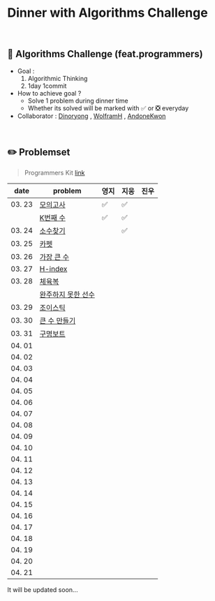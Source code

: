 # Dinner with Algorithms Challenge
<br>

## :notebook_with_decorative_cover: Algorithms Challenge (feat.programmers)

- Goal : 
  1. Algorithmic Thinking
  2. 1day 1commit
- How to  achieve goal ?
  - Solve 1 problem during dinner time
  - Whether its solved will be marked with :white_check_mark: or :negative_squared_cross_mark: everyday
- Collaborator : [Dinoryong](https://github.com/Dinoryong) , [WolframH]() ,  [AndoneKwon]()

<br>

## :pencil2: Problemset

>  Programmers Kit   [link](https://programmers.co.kr/learn/challenges)

| date   | problem                                                      | 영지               | 지웅 | 진우 |
| ------ | ------------------------------------------------------------ | ------------------ | ---- | ---- |
| 03. 23 | [모의고사](https://programmers.co.kr/learn/courses/30/lessons/42840?language=python3) | :white_check_mark: |  ✅    |      |
|        | [K번째 수](https://programmers.co.kr/learn/courses/30/lessons/42748) | :white_check_mark: | ✅     |      |
| 03. 24 | [소수찾기](https://programmers.co.kr/learn/courses/30/lessons/42839) |                    | :white_check_mark:     |      |
| 03. 25 | [카펫](https://programmers.co.kr/learn/courses/30/lessons/42842) |                    |      |      |
| 03. 26 | [가장 큰 수](https://programmers.co.kr/learn/courses/30/lessons/42746) |                    |      |      |
| 03. 27 | [H-index](https://programmers.co.kr/learn/courses/30/lessons/42747) |                    |      |      |
| 03. 28 | [체육복](https://programmers.co.kr/learn/courses/30/lessons/42862) |                    |      |      |
|        | [완주하지 못한 선수](https://programmers.co.kr/learn/courses/30/lessons/42576) |                    |      |      |
| 03. 29 | [조이스틱](https://programmers.co.kr/learn/courses/30/lessons/42860) |                    |      |      |
| 03. 30 | [큰 수 만들기](https://programmers.co.kr/learn/courses/30/lessons/42883) |                    |      |      |
| 03. 31 | [구명보트](https://programmers.co.kr/learn/courses/30/lessons/42885) |                    |      |      |
| 04. 01 |                                                              |                    |      |      |
| 04. 02 |                                                              |                    |      |      |
| 04. 03 |                                                              |                    |      |      |
| 04. 04 |                                                              |                    |      |      |
| 04. 05 |                                                              |                    |      |      |
| 04. 06 |                                                              |                    |      |      |
| 04. 07 |                                                              |                    |      |      |
| 04. 08 |                                                              |                    |      |      |
| 04. 09 |                                                              |                    |      |      |
| 04. 10 |                                                              |                    |      |      |
| 04. 11 |                                                              |                    |      |      |
| 04. 12 |                                                              |                    |      |      |
| 04. 13 |                                                              |                    |      |      |
| 04. 14 |                                                              |                    |      |      |
| 04. 15 |                                                              |                    |      |      |
| 04. 16 |                                                              |                    |      |      |
| 04. 17 |                                                              |                    |      |      |
| 04. 18 |                                                              |                    |      |      |
| 04. 19 |                                                              |                    |      |      |
| 04. 20 |                                                              |                    |      |      |
| 04. 21 |                                                              |                    |      |      |

It will be updated soon...













